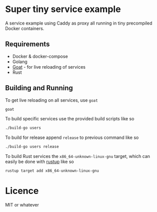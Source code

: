 # Super tiny service example

A service example using Caddy as proxy all running in tiny precompiled Docker containers.

## Requirements

- Docker & docker-compose
- Golang
- [Goat](https://github.com/yosssi/goat) - for live reloading of services
- Rust

## Building and Running

To get live reloading on all services, use `goat`

```bash
goat
```

To build specific services use the provided build scripts like so

```bash
./build-go users
```

To build for release append `release` to previous command like so

```bash
./build-go users release
```

To build Rust services the `x86_64-unknown-linux-gnu` target,
which can easily be done with [rustup](https://rustup.rs/) like so

```bash
rustup target add x86_64-unknown-linux-gnu
```

# Licence

MIT or whatever
